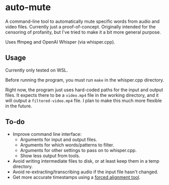 # auto-mute

A command-line tool to automatically mute specific words from audio and video files. Currently just a proof-of-concept. Originally intended for the censoring of profanity, but I've tried to make it a bit more general purpose.

Uses ffmpeg and OpenAI Whisper (via whisper.cpp).

## Usage

Currently only tested on WSL.

Before running the program, you must run `make` in the whisper.cpp directory.

Right now, the program just uses hard-coded paths for the input and output files. It expects there to be a `video.mp4` file in the working directory, and it will output a `filtered-video.mp4` file. I plan to make this much more flexible in the future.

## To-do

- Improve command line interface:
  - Arguments for input and output files.
  - Arguments for which words/patterns to filter.
  - Arguments for other settings to pass on to whisper.cpp.
  - Show less output from tools.
- Avoid writing intermediate files to disk, or at least keep them in a temp directory.
- Avoid re-extracting/transcribing audio if the input file hasn't changed.
- Get more accurate timestamps using a [forced alignment tool](https://github.com/pettarin/forced-alignment-tools).
